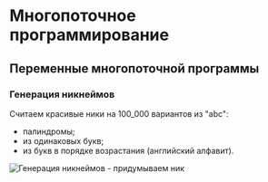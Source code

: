 # Многопоточное программирование

## Переменные многопоточной программы

### Генерация никнеймов
  
Считаем красивые ники на 100_000 вариантов из "abc":
- палиндромы;
- из одинаковых букв;
- из букв в порядке возрастания (английский алфавит).

![Генерация никнеймов - придумываем ник](https://i.ytimg.com/vi/047SCZ8nE8A/maxresdefault.jpg )

